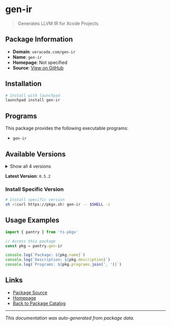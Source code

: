 # gen-ir

> Generates LLVM IR for Xcode Projects

## Package Information

- **Domain**: `veracode.com/gen-ir`
- **Name**: `gen-ir`
- **Homepage**: Not specified
- **Source**: [View on GitHub](https://github.com/pkgxdev/pantry/tree/main/projects/veracode.com/gen-ir/package.yml)

## Installation

```bash
# Install with launchpad
launchpad install gen-ir
```

## Programs

This package provides the following executable programs:

- `gen-ir`

## Available Versions

<details>
<summary>Show all 4 versions</summary>

- `0.5.2`, `0.5.1`, `0.5.0`, `0.4.3`

</details>

**Latest Version**: `0.5.2`

### Install Specific Version

```bash
# Install specific version
sh <(curl https://pkgx.sh) gen-ir -- $SHELL -i
```

## Usage Examples

```typescript
import { pantry } from 'ts-pkgx'

// Access this package
const pkg = pantry.gen-ir

console.log(`Package: ${pkg.name}`)
console.log(`Description: ${pkg.description}`)
console.log(`Programs: ${pkg.programs.join(', ')}`)
```

## Links

- [Package Source](https://github.com/pkgxdev/pantry/tree/main/projects/veracode.com/gen-ir/package.yml)
- [Homepage](#)
- [Back to Package Catalog](../../package-catalog.md)

---

*This documentation was auto-generated from package data.*
